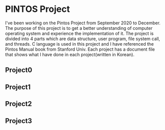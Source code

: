 # PINTOS Project
I've been working on the Pintos Project from September 2020 to December.
The purpose of this project is to get a better understanding of computer operating system and experience the implementation of it.
The project is divided into 4 parts which are data structure, user program, file system call, and threads.
C language is used in this project and I have referenced the Pintos Manual book from Stanford Univ.
Each project has a document file that shows what I have done in each project(written in Korean).

## Project0

## Project1

## Project2

## Project3

